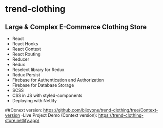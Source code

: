 # trend-clothing
## Large &amp; Complex E-Commerce Clothing Store  
 
 - React
 - React Hooks
 - React Context
 - React Routing
 - Reducer
 - Redux
 - Reselect library for Redux
 - Redux Persist
 - Firebase for Authentication and Authorization 
 - Firebase for Database Storage
 - SCSS
 - CSS in JS with styled-components
 - Deploying with Netlify
  
  

 ##Conext version: https://github.com/bijoyone/trend-clothing/tree/Context-version
 -Live Project Demo (Context version): https://trend-clothing-store.netlify.app/

